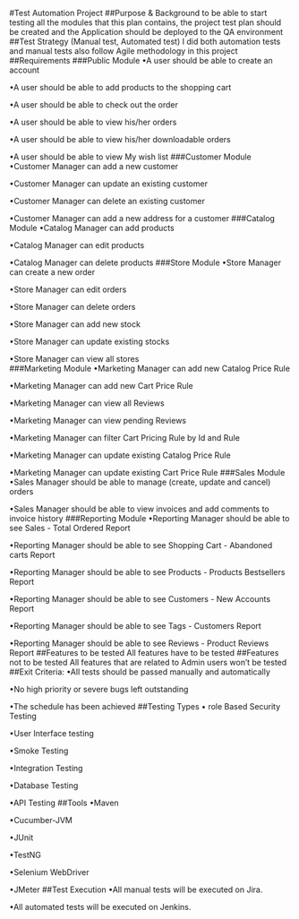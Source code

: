#Test Automation Project
##Purpose & Background
to be able to start  testing  all the modules that this plan contains,  the project test plan should be created and the Application should be deployed to the QA environment
##Test Strategy (Manual test, Automated test)
I did both automation tests and manual tests also  follow Agile methodology in this project
##Requirements
###Public Module
•A user should be able to create an account

•A user should be able to add products to the shopping cart

•A user should be able to check out the order

•A user should be able to view his/her orders

•A user should be able to view his/her downloadable orders

•A user should be able to view My wish list
###Customer Module
•Customer Manager can add a new customer 

•Customer Manager can update an existing customer 

•Customer Manager can delete an existing customer 

•Customer Manager can add a new address for a customer 
###Catalog Module 
•Catalog Manager can add products 

•Catalog Manager can edit products 

•Catalog Manager can delete products 
###Store Module
•Store Manager can create a new order 

•Store Manager can edit orders 

•Store Manager can delete orders 

•Store Manager can add new stock 

•Store Manager can update existing stocks 

•Store Manager can view all stores  
###Marketing Module
•Marketing Manager can add new Catalog Price Rule 

•Marketing Manager can add new Cart Price Rule 

•Marketing Manager can view all Reviews 

•Marketing Manager can view pending Reviews 

•Marketing Manager can filter Cart Pricing Rule by Id and Rule 

•Marketing Manager can update existing Catalog Price Rule 

•Marketing Manager can update existing Cart Price Rule
###Sales Module
•Sales Manager should be able to manage (create, update and cancel)  orders 

•Sales Manager should be able to view invoices and add comments to invoice history 
###Reporting Module
•Reporting Manager should be able to see  Sales - Total Ordered Report

•Reporting Manager should be able to see Shopping Cart - Abandoned carts Report

•Reporting Manager should be able to see Products - Products Bestsellers Report

•Reporting Manager should be able to see Customers - New Accounts Report

•Reporting Manager should be able to see Tags - Customers Report

•Reporting Manager should be able to see Reviews - Product Reviews Report
##Features to be tested
All features have to be tested 
##Features not to be tested
All features that are related to Admin users won’t be tested
##Exit Criteria:
•All tests should be passed manually and automatically

•No high priority or severe bugs left outstanding

•The schedule has been achieved
##Testing Types
• role Based Security Testing

•User Interface testing

•Smoke Testing

•Integration Testing

•Database Testing

•API Testing
##Tools
•Maven

•Cucumber-JVM

•JUnit

•TestNG

•Selenium WebDriver

•JMeter
##Test Execution
•All manual tests will be executed on Jira.

•All automated tests will be executed on Jenkins.
